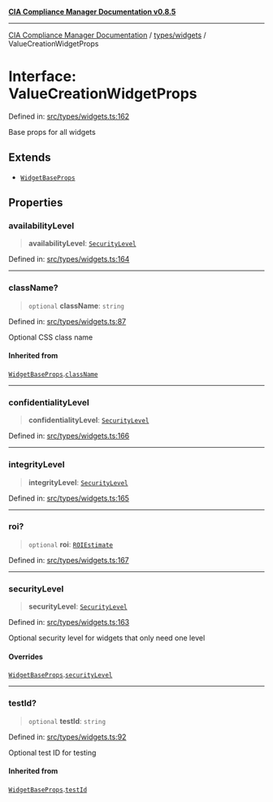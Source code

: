 [**CIA Compliance Manager Documentation v0.8.5**](../../../README.md)

***

[CIA Compliance Manager Documentation](../../../modules.md) / [types/widgets](../README.md) / ValueCreationWidgetProps

# Interface: ValueCreationWidgetProps

Defined in: [src/types/widgets.ts:162](https://github.com/Hack23/cia-compliance-manager/blob/3ae0301247f765ba03c8c0fe645db4718bb8af76/src/types/widgets.ts#L162)

Base props for all widgets

## Extends

- [`WidgetBaseProps`](WidgetBaseProps.md)

## Properties

### availabilityLevel

> **availabilityLevel**: [`SecurityLevel`](../../cia/type-aliases/SecurityLevel.md)

Defined in: [src/types/widgets.ts:164](https://github.com/Hack23/cia-compliance-manager/blob/3ae0301247f765ba03c8c0fe645db4718bb8af76/src/types/widgets.ts#L164)

***

### className?

> `optional` **className**: `string`

Defined in: [src/types/widgets.ts:87](https://github.com/Hack23/cia-compliance-manager/blob/3ae0301247f765ba03c8c0fe645db4718bb8af76/src/types/widgets.ts#L87)

Optional CSS class name

#### Inherited from

[`WidgetBaseProps`](WidgetBaseProps.md).[`className`](WidgetBaseProps.md#classname)

***

### confidentialityLevel

> **confidentialityLevel**: [`SecurityLevel`](../../cia/type-aliases/SecurityLevel.md)

Defined in: [src/types/widgets.ts:166](https://github.com/Hack23/cia-compliance-manager/blob/3ae0301247f765ba03c8c0fe645db4718bb8af76/src/types/widgets.ts#L166)

***

### integrityLevel

> **integrityLevel**: [`SecurityLevel`](../../cia/type-aliases/SecurityLevel.md)

Defined in: [src/types/widgets.ts:165](https://github.com/Hack23/cia-compliance-manager/blob/3ae0301247f765ba03c8c0fe645db4718bb8af76/src/types/widgets.ts#L165)

***

### roi?

> `optional` **roi**: [`ROIEstimate`](../../cia-services/interfaces/ROIEstimate.md)

Defined in: [src/types/widgets.ts:167](https://github.com/Hack23/cia-compliance-manager/blob/3ae0301247f765ba03c8c0fe645db4718bb8af76/src/types/widgets.ts#L167)

***

### securityLevel

> **securityLevel**: [`SecurityLevel`](../../cia/type-aliases/SecurityLevel.md)

Defined in: [src/types/widgets.ts:163](https://github.com/Hack23/cia-compliance-manager/blob/3ae0301247f765ba03c8c0fe645db4718bb8af76/src/types/widgets.ts#L163)

Optional security level for widgets that only need one level

#### Overrides

[`WidgetBaseProps`](WidgetBaseProps.md).[`securityLevel`](WidgetBaseProps.md#securitylevel)

***

### testId?

> `optional` **testId**: `string`

Defined in: [src/types/widgets.ts:92](https://github.com/Hack23/cia-compliance-manager/blob/3ae0301247f765ba03c8c0fe645db4718bb8af76/src/types/widgets.ts#L92)

Optional test ID for testing

#### Inherited from

[`WidgetBaseProps`](WidgetBaseProps.md).[`testId`](WidgetBaseProps.md#testid)
